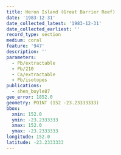 ```yaml
---
title: Heron Island (Great Barrier Reef)
date: '1983-12-31'
date_collected_latest: '1983-12-31'
date_collected_earliest: ''
record_type: section
medium: coral
feature: '947'
description: ''
parameters:
  - Pb/extractable
  - Pb/210
  - Ca/extractable
  - Pb/isotopes
publications:
  - shen_boyle87
geo_error: 1852.0
geometry: POINT (152 -23.23333333)
bbox:
  xmin: 152.0
  ymin: -23.2333333
  xmax: 152.0
  ymax: -23.2333333
longitude: 152.0
latitude: -23.2333333
---
```

